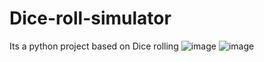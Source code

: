 # Dice-roll-simulator
Its a python project based on Dice rolling 
![image](https://user-images.githubusercontent.com/93962702/177325880-358f4da0-9585-4b29-beaa-36e96210de18.png)
![image](https://user-images.githubusercontent.com/93962702/177326265-b15d558c-b29f-4103-b00b-88e3403ce3af.png)
